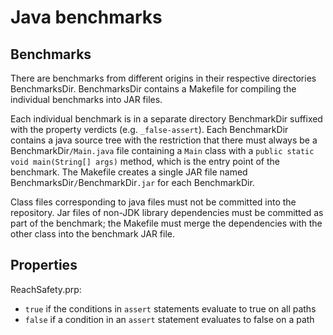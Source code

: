 # Java benchmarks

## Benchmarks

There are benchmarks from different origins in their respective
directories BenchmarksDir. BenchmarksDir contains a Makefile for
compiling the individual benchmarks into JAR files.

Each individual benchmark is in a separate directory BenchmarkDir
suffixed with the property verdicts (e.g. `_false-assert`).  Each
BenchmarkDir contains a java source tree with the restriction that
there must always be a BenchmarkDir`/Main.java` file containing a
`Main` class with a `public static void main(String[] args)`
method, which is the entry point of the benchmark. The Makefile
creates a single JAR file named BenchmarksDir`/`BenchmarkDir`.jar`
for each BenchmarkDir.

Class files corresponding to java files must not be committed into
the repository. Jar files of non-JDK library dependencies
must be committed as part of the benchmark; the Makefile must merge
the dependencies with the other class into the benchmark JAR file.

## Properties

ReachSafety.prp:
  * `true` if the conditions in `assert` statements evaluate
    to true on all paths
  * `false` if a condition in an `assert` statement evaluates
    to false on a path

